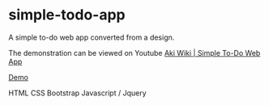 # simple-todo-app

A simple to-do web app converted from a design.

The demonstration can be viewed on Youtube
[Aki Wiki | Simple To-Do Web App](https://www.youtube.com/watch?v=nd5Hwe1zcys)

[Demo](https://akkarachaiwangcharoensap.github.io/simple-todo-app/)

HTML CSS Bootstrap Javascript / Jquery
